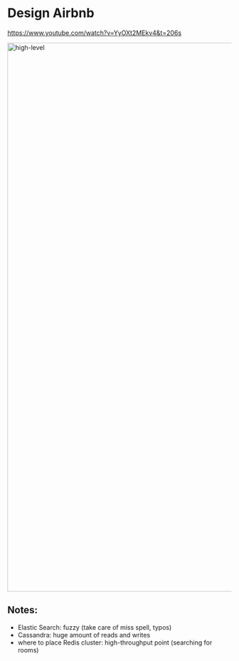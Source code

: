 # Design Airbnb
https://www.youtube.com/watch?v=YyOXt2MEkv4&t=206s

<img width="1234" alt="high-level" src="https://user-images.githubusercontent.com/28957748/159613344-293f878d-46ee-4ac3-8ff7-6b61f2a594cf.png">

## Notes:
- Elastic Search: fuzzy (take care of miss spell, typos)
- Cassandra: huge amount of reads and writes
- where to place Redis cluster: high-throughput point (searching for rooms)
